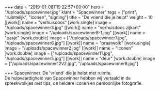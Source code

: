 +++
date = "2019-01-08T19:22:57+00:00"
hero = "/uploads/spacewinner.jpg"
klant = "Spacewinner"
tags = ["print", "ruimtelijk", "iconen", "signing"]
title = "De vriend die je helpt"
weight = 10
[[work]]
name = "verhuisdoos"
[work.single]
image = "/uploads/spacewinner3.jpg"
[[work]]
name = "verhuisdoos zijkant"
[work.single]
image = "/uploads/spacewinner8-1.jpg"
[[work]]
name = "pasje"
[work.double]
image = ["/uploads/spacewinner7.jpg", "/uploads/spacewinner6.jpg"]
[[work]]
name = "praatwolk"
[work.single]
image = "/uploads/spacewinner2.jpg"
[[work]]
name = "Iconen"
[work.double]
image = ["/uploads/spacewinner11.jpg", "/uploads/spacewinner5.jpg"]
[[work]]
name = "deur"
[work.double]
image = ["/uploads/spacewinner12V2.jpg", "/uploads/spacewinner9.jpg"]

+++
Spacewinner. De 'vriend' die je helpt met ruimte.  
De hulpvaardigheid van Spacewinner hebben wij vertaald in de spreekwolkjes met tips, de heldere iconen en persoonlijke fotografie.